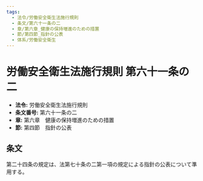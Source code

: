 ```yaml
---
tags:
  - 法令/労働安全衛生法施行規則
  - 条文/第六十一条の二
  - 章/第六章_健康の保持増進のための措置
  - 節/第四節_指針の公表
  - 体系/労働安全衛生
---
```

# 労働安全衛生法施行規則 第六十一条の二

- **法令:** 労働安全衛生法施行規則
- **条文番号:** 第六十一条の二
- **章:** 第六章　健康の保持増進のための措置
- **節:** 第四節　指針の公表

## 条文
第二十四条の規定は、法第七十条の二第一項の規定による指針の公表について準用する。

